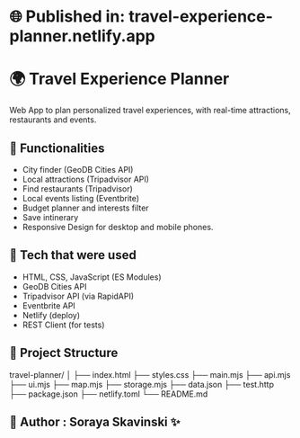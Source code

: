 # 🌐 Published in: travel-experience-planner.netlify.app

# 🌍 Travel Experience Planner

Web App to plan personalized travel experiences, with real-time attractions, restaurants and events.

## 🚀 Functionalities

- City finder (GeoDB Cities API)
- Local attractions (Tripadvisor API)
- Find restaurants (Tripadvisor)
- Local events listing (Eventbrite)
- Budget planner and interests filter
- Save intinerary
- Responsive Design for desktop and mobile phones. 

## 🧩 Tech that were used

- HTML, CSS, JavaScript (ES Modules)
- GeoDB Cities API
- Tripadvisor API (via RapidAPI)
- Eventbrite API
- Netlify (deploy)
- REST Client (for tests)

## 📂 Project Structure
travel-planner/
│
├── index.html
├── styles.css
├── main.mjs
├── api.mjs
├── ui.mjs
├── map.mjs
├── storage.mjs
├── data.json
├── test.http
├── package.json
├── netlify.toml
└── README.md

## 📌 Author :  Soraya Skavinski ✨




